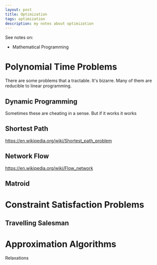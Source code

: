 ```yaml
---
layout: post
title: Optimization
tags: optimization
description: my notes about optimization
---
```


See notes on:
- Mathematical Programming

# Polynomial Time Problems
There are some problems that a tractable. It's bizarre. Many of them are reducible to linear programming.


## Dynamic Programming
Sometimes these are cheating in a sense. But if it works it works
## Shortest Path
https://en.wikipedia.org/wiki/Shortest_path_problem
## Network Flow
https://en.wikipedia.org/wiki/Flow_network
## Matroid

# Constraint Satisfaction Problems
## Travelling Salesman

# Approximation Algorithms
Relaxations